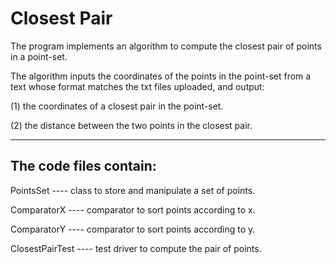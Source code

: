 # Closest Pair

The program implements an algorithm to compute the closest pair of points in a point-set. 

The algorithm inputs the coordinates of the points in the point-set from a text whose format matches the txt files uploaded, and output:

(1) the coordinates of a closest pair in the point-set.

(2) the distance between the two points in the closest pair.

------------------
## The code files contain:
PointsSet ---- class to store and manipulate a set of points. 

ComparatorX ---- comparator to sort points according to x.

ComparatorY ---- comparator to sort points according to y.

ClosestPairTest ---- test driver to compute the pair of points.
